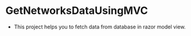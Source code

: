 # GetNetworksDataUsingMVC
- This project helps you to fetch data from database in razor model view.
